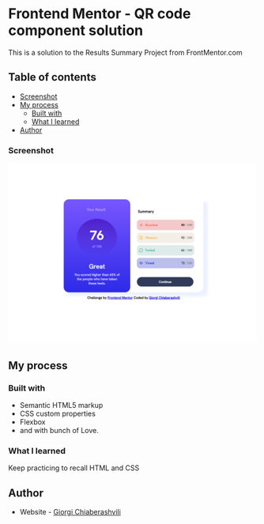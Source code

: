 # Frontend Mentor - QR code component solution

This is a solution to the Results Summary Project from FrontMentor.com

## Table of contents

  - [Screenshot](#screenshot)
- [My process](#my-process)
  - [Built with](#built-with)
  - [What I learned](#what-i-learned)
- [Author](#author)

### Screenshot

![](./summary%20component.png)

## My process

### Built with

- Semantic HTML5 markup
- CSS custom properties
- Flexbox
- and with bunch of Love.




### What I learned

Keep practicing to recall HTML and CSS 

## Author

- Website - [Giorgi Chiaberashvili](https://giorgichiaberashvili.github.io/)


